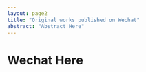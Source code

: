 ```yaml
---
layout: page2
title: "Original works published on Wechat"
abstract: "Abstract Here"
---
```

# Wechat Here